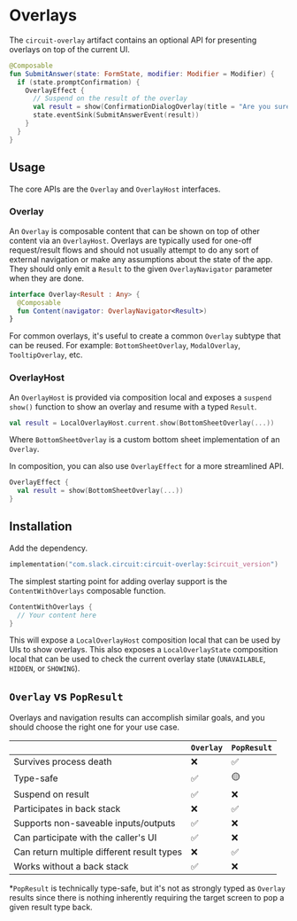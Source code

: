 Overlays
======

The `circuit-overlay` artifact contains an optional API for presenting overlays on top of the current UI.

```kotlin
@Composable
fun SubmitAnswer(state: FormState, modifier: Modifier = Modifier) {
  if (state.promptConfirmation) {
    OverlayEffect {
      // Suspend on the result of the overlay
      val result = show(ConfirmationDialogOverlay(title = "Are you sure?"))
      state.eventSink(SubmitAnswerEvent(result))
    }
  }
}
```

## Usage

The core APIs are the `Overlay` and `OverlayHost` interfaces.

### Overlay

An `Overlay` is composable content that can be shown on top of other content via an `OverlayHost`. Overlays are typically used for one-off request/result flows and should not usually attempt to do any sort of external navigation or make any assumptions about the state of the app. They should only emit a `Result` to the given `OverlayNavigator` parameter when they are done.

```kotlin
interface Overlay<Result : Any> {
  @Composable
  fun Content(navigator: OverlayNavigator<Result>)
}
```

For common overlays, it's useful to create a common `Overlay` subtype that can be reused. For
example: `BottomSheetOverlay`, `ModalOverlay`, `TooltipOverlay`, etc.

### OverlayHost

An `OverlayHost` is provided via composition local and exposes a `suspend show()` function to show an overlay and resume with a typed `Result`.

```kotlin
val result = LocalOverlayHost.current.show(BottomSheetOverlay(...))
```

Where `BottomSheetOverlay` is a custom bottom sheet implementation of an `Overlay`.

In composition, you can also use `OverlayEffect` for a more streamlined API.

```kotlin
OverlayEffect {
  val result = show(BottomSheetOverlay(...))
}
```

## Installation

Add the dependency.

```kotlin
implementation("com.slack.circuit:circuit-overlay:$circuit_version")
```

The simplest starting point for adding overlay support is the `ContentWithOverlays` composable function.

```kotlin
ContentWithOverlays {
  // Your content here
}
```

This will expose a `LocalOverlayHost` composition local that can be used by UIs to show overlays. This also exposes a `LocalOverlayState` composition local that can be used to check the current overlay state (`UNAVAILABLE`, `HIDDEN`, or `SHOWING`).

## `Overlay` vs `PopResult`

Overlays and navigation results can accomplish similar goals, and you should choose the right one for your use case.

|                                            | `Overlay` | `PopResult` |
|--------------------------------------------|-----------|-------------|
| Survives process death                     | ❌         | ✅           |
| Type-safe                                  | ✅         | 🟡          |
| Suspend on result                          | ✅         | ❌           |
| Participates in back stack                 | ❌         | ✅           |
| Supports non-saveable inputs/outputs       | ✅         | ❌           |
| Can participate with the caller's UI       | ✅         | ❌           |
| Can return multiple different result types | ❌         | ✅           |
| Works without a back stack                 | ✅         | ❌           |

*`PopResult` is technically type-safe, but it's not as strongly typed as `Overlay` results since there is nothing inherently requiring the target screen to pop a given result type back.